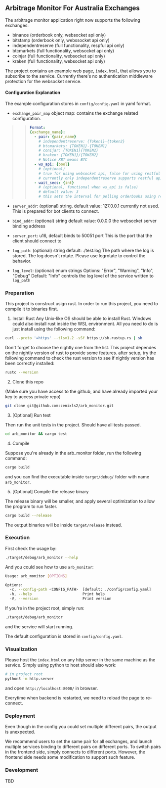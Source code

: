 Arbitrage Monitor For Australia Exchanges
-----------------------------------------

The arbitrage monitor application right now supports the following exchanges:
- binance (orderbook only, websocket api only)
- bitstamp (orderbook only, webssocket api only)
- independentreserve (full functionality, respful api only)
- btcmarkets (full functionality, websocket api only)
- coinjar (full functionality, websocket api only)
- kraken (full functionality, websocket api only)

The project contains an example web page, `index.html`, that allows you to subscribe to the service.
Currently there's no authentication middleware protection for the websocket service.

#### Configuration Explanation

The example configuration stores in `config/config.yaml` in yaml format.

- `exchange_pair_map` object map:
    contains the exchange related configuration.

>> ```yaml
>> Format:
>> {exchange_name}:
>>   - pair: {pair_name}
>>     # independentreserve: {Token1}-{token2}
>>     # btcmarkets: {TOKEN1}-{TOKEN1}
>>     # conijar: {TOKEN1}{TOKEN2}
>>     # kraken: {TOKEN1}/{TOKEN2}
>>     # Notice XBT means BTC
>>   - ws_api: {bool}
>>     # (optional)
>>     # true for using websocket api, false for using restful api
>>     # currently only independentreserve supports restful api, the others support only websocket
>>   - wait_secs: {int}
>>     # (optional, functional when ws_api is false)
>>     # default value: 3
>>     # this sets the interval for polling orderbooks using restful api
>> ```

- `server_addr`:
  (optional) string.
  default value: 127.0.0.1
  currently not used. This is prepared for bot clients to connect.

- `bind_addr`:
  (optional) string
  default value: 0.0.0.0
  the websocket server binding address

- `server_port`:
  u16, default binds to 50051 port
  This is the port that the client should connect to

- `log_path`:
  (optional) string
  default: ./test.log
  The path where the log is stored.
  The log doesn't rotate. Please use logrotate to control the behavior.

- `log_level`:
  (optional) enum strings
  Options: "Error", "Warning", "Info", "Debug"
  Default: "Info"
  controls the log level of the service written to `log_path`

### Preparation

This project is construct usign rust. In order to run this project, you need to compile it to binaries first.

1. Install Rust
Any Unix-like OS should be able to install Rust. Windows could also install rust inside the WSL environment.
All you need to do is just install using the following command:

```bash
curl --proto '=https' --tlsv1.2 -sSf https://sh.rustup.rs | sh
```

Don't forget to choose the nightly one from the list.
This project dependes on the nightly version of rust to provide some features.
after setup, try the following command to check the rust version to see if nightly version has been correctly installed:

```bash
rustc --version
```


2. Clone this repo

(Make sure you have access to the github, and have already imported your key to access private repo)

```bash
git clone git@github.com:zenixls2/arb_monitor.git
```

3. [Optional] Run test

Then run the unit tests in the project. Should have all tests passed.

```bash
cd arb_monitor && cargo test
```

4. Compile

Suppose you're already in the arb\_monitor folder, run the following command:

```bash
cargo build
```

and you can find the executable inside `target/debug/` folder with name `arb_monitor`.

5. [Optional] Compile the release binary

The release binary will be smaller, and apply several optimization to allow the program to run faster.

```bash
cargo build --release
```

The output binaries will be inside `target/release` instead.


### Execution

First check the usage by:

```bash
./target/debug/arb_monitor --help
```

And you could see how to use `arb_monitor`:

```bash
Usage: arb_monitor [OPTIONS]

Options:
  -c, --config-path <CONFIG_PATH>  [default: ./config/config.yaml]
  -h, --help                       Print help
  -V, --version                    Print version
```

If you're in the project root, simply run:

```bash
./target/debug/arb_monitor
```

and the service will start running.

The default configuration is stored in `config/config.yaml`. 

### Visualization

Please host the `index.html` on any http server in the same machine as the service.
Simply using python to host should also work:

```bash
# in project root
python3 -m http.server
```

and open `http://localhost:8000/` in browser.

Everytime when backend is restarted, we need to reload the page to re-connect.

### Deployment

Even though in the config you could set multiple different pairs, the output is unexpected.

We recommend users to set the same pair for all exchanges, and launch multiple services binding to different pairs on different ports. To switch pairs in the frontend side, simply connects to different ports. However, the frontend side needs some modification to support such feature.

### Development

TBD
